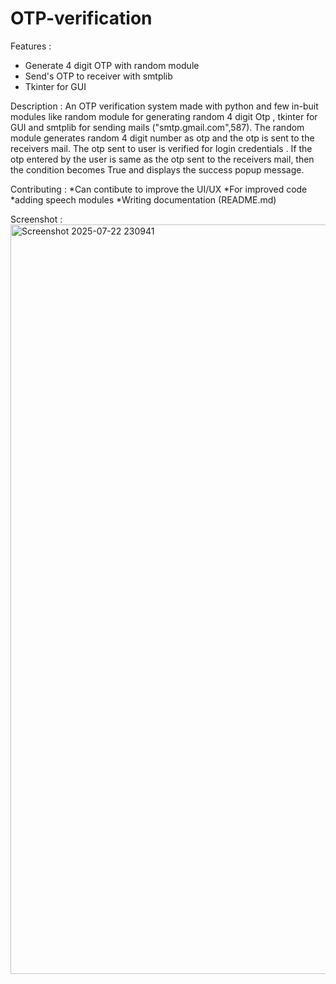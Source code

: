 # OTP-verification

Features :
  * Generate 4 digit OTP with random module
  * Send's OTP to receiver with smtplib
  * Tkinter for GUI

Description :
  An OTP verification system made with python and few in-buit modules like random module for generating random 4 digit Otp , tkinter for GUI and smtplib for sending mails ("smtp.gmail.com",587). The random module generates random 4 digit number as otp and the otp is sent to the receivers mail. The otp sent to user is verified for login credentials . If the otp entered by the user is same as the otp sent to the receivers mail, then the condition becomes True and displays the success popup message.


Contributing :
    *Can contibute to improve the UI/UX
    *For improved code
    *adding speech modules
    *Writing documentation (README.md)

Screenshot : 
 <img width="1919" height="1199" alt="Screenshot 2025-07-22 230941" src="https://github.com/user-attachments/assets/d5135c33-b898-4be5-b144-379055da3947" />
